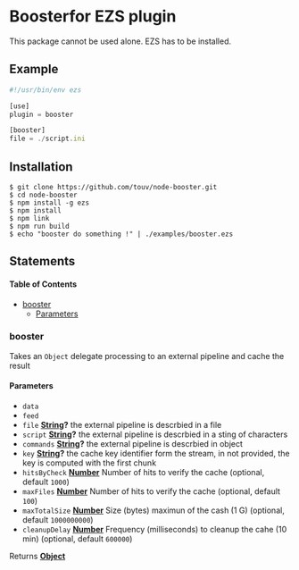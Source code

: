 # Boosterfor EZS plugin

This package cannot be used alone. EZS has to be installed.

## Example

```js
#!/usr/bin/env ezs

[use]
plugin = booster

[booster]
file = ./script.ini
```

## Installation

    $ git clone https://github.com/touv/node-booster.git
    $ cd node-booster
    $ npm install -g ezs
    $ npm install
    $ npm link
    $ npm run build 
    $ echo "booster do something !" | ./examples/booster.ezs

## Statements

<!-- Generated by documentation.js. Update this documentation by updating the source code. -->

#### Table of Contents

-   [booster](#booster)
    -   [Parameters](#parameters)

### booster

Takes an `Object` delegate processing to an external pipeline and cache the result

#### Parameters

-   `data`  
-   `feed`  
-   `file` **[String](https://developer.mozilla.org/docs/Web/JavaScript/Reference/Global_Objects/String)?** the external pipeline is descrbied in a file
-   `script` **[String](https://developer.mozilla.org/docs/Web/JavaScript/Reference/Global_Objects/String)?** the external pipeline is descrbied in a sting of characters
-   `commands` **[String](https://developer.mozilla.org/docs/Web/JavaScript/Reference/Global_Objects/String)?** the external pipeline is descrbied in object
-   `key` **[String](https://developer.mozilla.org/docs/Web/JavaScript/Reference/Global_Objects/String)?** the cache key identifier form the stream, in not provided, the key is computed with the first chunk
-   `hitsByCheck` **[Number](https://developer.mozilla.org/docs/Web/JavaScript/Reference/Global_Objects/Number)** Number of hits to verify the cache (optional, default `1000`)
-   `maxFiles` **[Number](https://developer.mozilla.org/docs/Web/JavaScript/Reference/Global_Objects/Number)** Number of hits to verify the cache (optional, default `100`)
-   `maxTotalSize` **[Number](https://developer.mozilla.org/docs/Web/JavaScript/Reference/Global_Objects/Number)** Size (bytes) maximun of the cash (1 G) (optional, default `1000000000`)
-   `cleanupDelay` **[Number](https://developer.mozilla.org/docs/Web/JavaScript/Reference/Global_Objects/Number)** Frequency (milliseconds) to cleanup the cahe (10 min) (optional, default `600000`)

Returns **[Object](https://developer.mozilla.org/docs/Web/JavaScript/Reference/Global_Objects/Object)** 

